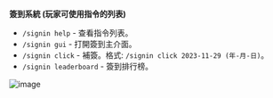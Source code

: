 **簽到系統 (玩家可使用指令的列表)**

- `/signin help` - 查看指令列表。
- `/signin gui` - 打開簽到主介面。
- `/signin click` - 補簽。格式: `/signin click 2023-11-29 (年-月-日)`。
- `/signin leaderboard` - 簽到排行榜。


![image](https://github.com/RyanisyydsTT/wiki/assets/129717677/c040a3cd-e77a-4378-a559-67bd92c99c73)
